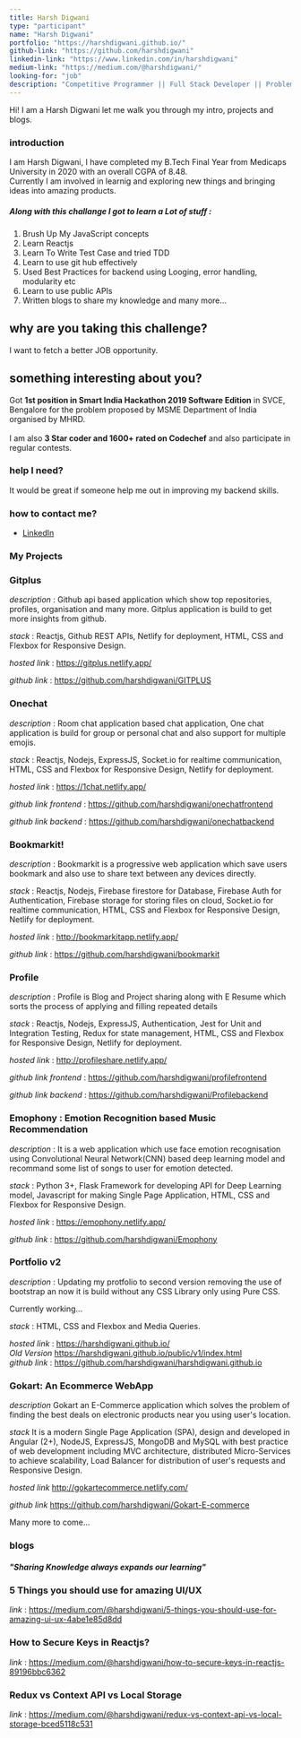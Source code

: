 ```yaml
---
title: Harsh Digwani
type: "participant"
name: "Harsh Digwani"
portfolio: "https://harshdigwani.github.io/"
github-link: "https://github.com/harshdigwani"
linkedin-link: "https://www.linkedin.com/in/harshdigwani"
medium-link: "https://medium.com/@harshdigwani/"
looking-for: "job"
description: "Competitive Programmer || Full Stack Developer || Problem Solver || Student || React || Angular || JavaScript || NodeJS || ExpressJS || Python. "
---
```


Hi! I am a Harsh Digwani let me walk you through my intro, projects and blogs.

### introduction

I am Harsh Digwani, I have completed my B.Tech Final Year from Medicaps University in 2020 with an overall CGPA of 8.48.
<br/>
Currently I am involved in learnig and exploring new things and bringing ideas into amazing products. 

##### Along with this challange I got to learn a Lot of stuff :

1. Brush Up My JavaScript concepts
2. Learn Reactjs
3. Learn To Write Test Case and tried TDD
4. Learn to use git hub effectively
5. Used Best Practices for backend using Looging, error handling, modularity etc
6. Learn to use public APIs 
7. Written blogs to share my knowledge
and many more...

## why are you taking this challenge?

I want to fetch a better JOB opportunity.

## something interesting about you?

Got <b>1st position in Smart India Hackathon 2019 Software Edition</b> in SVCE, Bengalore for the problem proposed by MSME Department of India organised by MHRD.<br/><br/>
I am also <b> 3 Star coder and 1600+ rated on Codechef</b> and also participate in regular contests.

### help I need?

It would be great if someone help me out in improving my backend skills.

### how to contact me?

- [LinkedIn](https://www.linkedin.com/in/harshdigwani)


### My Projects


### Gitplus 

_description_ : Github api based application which show top repositories, profiles, organisation and many more. Gitplus application is build to get more insights from github.

_stack_ : Reactjs,
        Github REST APIs, 
        Netlify for deployment, 
        HTML, CSS and Flexbox for Responsive Design.

_hosted link_ : https://gitplus.netlify.app/

_github link_ : https://github.com/harshdigwani/GITPLUS


### Onechat

_description_ : Room chat application based chat application, One chat application is build for group or personal chat and also support for multiple emojis.

_stack_ : Reactjs, 
        Nodejs, 
        ExpressJS, 
        Socket.io for realtime communication, 
        HTML, CSS and Flexbox for Responsive Design, 
        Netlify for deployment.

_hosted link_ : https://1chat.netlify.app/

_github link frontend_ : https://github.com/harshdigwani/onechatfrontend

_github link backend_ : https://github.com/harshdigwani/onechatbackend


### Bookmarkit!

_description_ : Bookmarkit is a progressive web application which save users bookmark and also use to share text between any devices directly.

_stack_ : Reactjs, 
        Nodejs, 
        Firebase firestore for Database, 
        Firebase Auth for Authentication,
        Firebase storage for storing files on cloud, 
        Socket.io for realtime communication, 
        HTML, CSS and Flexbox for Responsive Design, 
        Netlify for deployment.

_hosted link_ :  http://bookmarkitapp.netlify.app/

_github link_ :  https://github.com/harshdigwani/bookmarkit


### Profile

_description_ : Profile is Blog and Project sharing along with E Resume which sorts the process of applying and filling repeated details

_stack_ : Reactjs, 
        Nodejs, 
        ExpressJS,
        Authentication,
        Jest for Unit and Integration Testing, 
        Redux for state management, 
        HTML, CSS and Flexbox for Responsive Design, 
        Netlify for deployment.

_hosted link_ :  http://profileshare.netlify.app/

_github link frontend_ : https://github.com/harshdigwani/profilefrontend

_github link backend_ : https://github.com/harshdigwani/Profilebackend


### Emophony : Emotion Recognition based Music Recommendation

_description_ :  It is a web application which use face emotion recognisation using Convolutional Neural Network(CNN) based deep learning model and recommand some list of songs to user for emotion detected.

_stack_ : Python 3+,
        Flask Framework for developing API for Deep Learning model,
        Javascript for making Single Page Application,
        HTML, CSS and Flexbox for Responsive Design.

_hosted link_ : https://emophony.netlify.app/

_github link_ : https://github.com/harshdigwani/Emophony


### Portfolio v2 

_description_ :  Updating my protfolio to second version removing the use of bootstrap an now it is build without any CSS Library only using Pure CSS.

Currently working...

_stack_ : HTML, CSS and Flexbox and Media Queries.

_hosted link_ : https://harshdigwani.github.io/ <br/>
_Old Version_   https://harshdigwani.github.io/public/v1/index.html<br/>
_github link_ : https://github.com/harshdigwani/harshdigwani.github.io



### Gokart: An Ecommerce WebApp

_description_ Gokart an E-Commerce application which solves the problem of finding the best deals on electronic products near you using user's location.

_stack_ It is a modern Single Page Application (SPA), design and developed in Angular (2+), NodeJS, ExpressJS, MongoDB and MySQL with best practice of web development including MVC architecture, distributed Micro-Services to achieve scalability, Load Balancer for distribution of user's requests and Responsive Design.

_hosted link_ http://gokartecommerce.netlify.com/

_github link_ https://github.com/harshdigwani/Gokart-E-commerce

Many more to come... 

### blogs

##### "Sharing Knowledge always expands our learning"

### 5 Things you should use for amazing UI/UX
 _link_ : https://medium.com/@harshdigwani/5-things-you-should-use-for-amazing-ui-ux-4abe1e85d8dd

 ### How to Secure Keys in Reactjs?
 _link_ : https://medium.com/@harshdigwani/how-to-secure-keys-in-reactjs-89196bbc6362

 ### Redux vs Context API vs Local Storage
 _link_ : https://medium.com/@harshdigwani/redux-vs-context-api-vs-local-storage-bced5118c531
